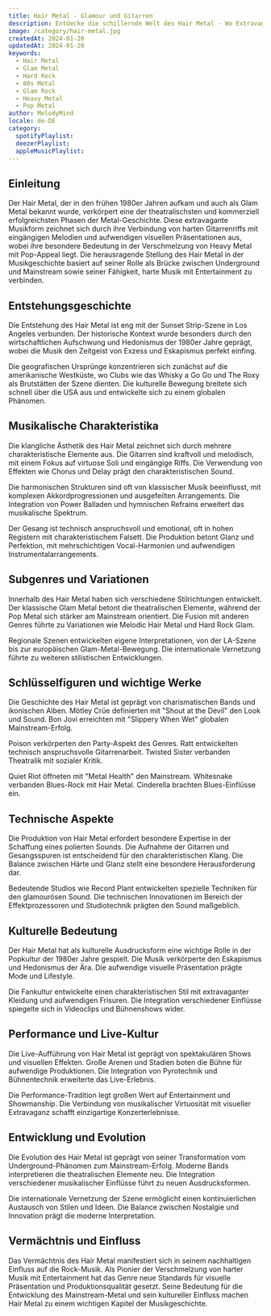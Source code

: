 ```yaml
---
title: Hair Metal - Glamour und Gitarren
description: Entdecke die schillernde Welt des Hair Metal - Wo Extravaganz auf harte Riffs trifft
image: /category/hair-metal.jpg
createdAt: 2024-01-20
updatedAt: 2024-01-20
keywords:
  - Hair Metal
  - Glam Metal
  - Hard Rock
  - 80s Metal
  - Glam Rock
  - Heavy Metal
  - Pop Metal
author: MelodyMind
locale: de-DE
category:
  spotifyPlaylist: 
  deezerPlaylist: 
  appleMusicPlaylist: 
---
```


## Einleitung

Der Hair Metal, der in den frühen 1980er Jahren aufkam und auch als Glam Metal bekannt wurde, verkörpert eine der theatralischsten und kommerziell erfolgreichsten Phasen der Metal-Geschichte. Diese extravagante Musikform zeichnet sich durch ihre Verbindung von harten Gitarrenriffs mit eingängigen Melodien und aufwendigen visuellen Präsentationen aus, wobei ihre besondere Bedeutung in der Verschmelzung von Heavy Metal mit Pop-Appeal liegt. Die herausragende Stellung des Hair Metal in der Musikgeschichte basiert auf seiner Rolle als Brücke zwischen Underground und Mainstream sowie seiner Fähigkeit, harte Musik mit Entertainment zu verbinden.

## Entstehungsgeschichte

Die Entstehung des Hair Metal ist eng mit der Sunset Strip-Szene in Los Angeles verbunden. Der historische Kontext wurde besonders durch den wirtschaftlichen Aufschwung und Hedonismus der 1980er Jahre geprägt, wobei die Musik den Zeitgeist von Exzess und Eskapismus perfekt einfing.

Die geografischen Ursprünge konzentrieren sich zunächst auf die amerikanische Westküste, wo Clubs wie das Whisky a Go Go und The Roxy als Brutstätten der Szene dienten. Die kulturelle Bewegung breitete sich schnell über die USA aus und entwickelte sich zu einem globalen Phänomen.

## Musikalische Charakteristika

Die klangliche Ästhetik des Hair Metal zeichnet sich durch mehrere charakteristische Elemente aus. Die Gitarren sind kraftvoll und melodisch, mit einem Fokus auf virtuose Soli und eingängige Riffs. Die Verwendung von Effekten wie Chorus und Delay prägt den charakteristischen Sound.

Die harmonischen Strukturen sind oft von klassischer Musik beeinflusst, mit komplexen Akkordprogressionen und ausgefeilten Arrangements. Die Integration von Power Balladen und hymnischen Refrains erweitert das musikalische Spektrum.

Der Gesang ist technisch anspruchsvoll und emotional, oft in hohen Registern mit charakteristischem Falsett. Die Produktion betont Glanz und Perfektion, mit mehrschichtigen Vocal-Harmonien und aufwendigen Instrumentalarrangements.

## Subgenres und Variationen

Innerhalb des Hair Metal haben sich verschiedene Stilrichtungen entwickelt. Der klassische Glam Metal betont die theatralischen Elemente, während der Pop Metal sich stärker am Mainstream orientiert. Die Fusion mit anderen Genres führte zu Variationen wie Melodic Hair Metal und Hard Rock Glam.

Regionale Szenen entwickelten eigene Interpretationen, von der LA-Szene bis zur europäischen Glam-Metal-Bewegung. Die internationale Vernetzung führte zu weiteren stilistischen Entwicklungen.

## Schlüsselfiguren und wichtige Werke

Die Geschichte des Hair Metal ist geprägt von charismatischen Bands und ikonischen Alben. Mötley Crüe definierten mit "Shout at the Devil" den Look und Sound. Bon Jovi erreichten mit "Slippery When Wet" globalen Mainstream-Erfolg.

Poison verkörperten den Party-Aspekt des Genres. Ratt entwickelten technisch anspruchsvolle Gitarrenarbeit. Twisted Sister verbanden Theatralik mit sozialer Kritik.

Quiet Riot öffneten mit "Metal Health" den Mainstream. Whitesnake verbanden Blues-Rock mit Hair Metal. Cinderella brachten Blues-Einflüsse ein.

## Technische Aspekte

Die Produktion von Hair Metal erfordert besondere Expertise in der Schaffung eines polierten Sounds. Die Aufnahme der Gitarren und Gesangsspuren ist entscheidend für den charakteristischen Klang. Die Balance zwischen Härte und Glanz stellt eine besondere Herausforderung dar.

Bedeutende Studios wie Record Plant entwickelten spezielle Techniken für den glamourösen Sound. Die technischen Innovationen im Bereich der Effektprozessoren und Studiotechnik prägten den Sound maßgeblich.

## Kulturelle Bedeutung

Der Hair Metal hat als kulturelle Ausdrucksform eine wichtige Rolle in der Popkultur der 1980er Jahre gespielt. Die Musik verkörperte den Eskapismus und Hedonismus der Ära. Die aufwendige visuelle Präsentation prägte Mode und Lifestyle.

Die Fankultur entwickelte einen charakteristischen Stil mit extravaganter Kleidung und aufwendigen Frisuren. Die Integration verschiedener Einflüsse spiegelte sich in Videoclips und Bühnenshows wider.

## Performance und Live-Kultur

Die Live-Aufführung von Hair Metal ist geprägt von spektakulären Shows und visuellen Effekten. Große Arenen und Stadien boten die Bühne für aufwendige Produktionen. Die Integration von Pyrotechnik und Bühnentechnik erweiterte das Live-Erlebnis.

Die Performance-Tradition legt großen Wert auf Entertainment und Showmanship. Die Verbindung von musikalischer Virtuosität mit visueller Extravaganz schafft einzigartige Konzerterlebnisse.

## Entwicklung und Evolution

Die Evolution des Hair Metal ist geprägt von seiner Transformation vom Underground-Phänomen zum Mainstream-Erfolg. Moderne Bands interpretieren die theatralischen Elemente neu. Die Integration verschiedener musikalischer Einflüsse führt zu neuen Ausdrucksformen.

Die internationale Vernetzung der Szene ermöglicht einen kontinuierlichen Austausch von Stilen und Ideen. Die Balance zwischen Nostalgie und Innovation prägt die moderne Interpretation.

## Vermächtnis und Einfluss

Das Vermächtnis des Hair Metal manifestiert sich in seinem nachhaltigen Einfluss auf die Rock-Musik. Als Pionier der Verschmelzung von harter Musik mit Entertainment hat das Genre neue Standards für visuelle Präsentation und Produktionsqualität gesetzt. Seine Bedeutung für die Entwicklung des Mainstream-Metal und sein kultureller Einfluss machen Hair Metal zu einem wichtigen Kapitel der Musikgeschichte.
